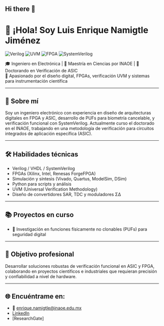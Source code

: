 ## Hi there 👋

<!--
**Nami-L/Nami-L** is a ✨ _special_ ✨ repository because its `README.md` (this file) appears on your GitHub profile.

Here are some ideas to get you started:

- 🔭 I’m currently working on ...
- 🌱 I’m currently learning ...
- 👯 I’m looking to collaborate on ...
- 🤔 I’m looking for help with ...
- 💬 Ask me about ...
- 📫 How to reach me: ...
- 😄 Pronouns: ...
- ⚡ Fun fact: ...
-->


# 👋 ¡Hola! Soy Luis Enrique Namigtle Jiménez

![Verilog](https://img.shields.io/badge/HDL-Verilog-blue)
![UVM](https://img.shields.io/badge/Verification-UVM-yellow)
![FPGA](https://img.shields.io/badge/Platform-FPGA-green)
![SystemVerilog](https://img.shields.io/badge/Language-SystemVerilog-red)

🎓 Ingeniero en Electrónica | 🧠 Maestría en Ciencias por INAOE | 📍 Doctorando en Verificación de ASIC  
🔬 Apasionado por el diseño digital, FPGAs, verificación UVM y sistemas para instrumentación científica  

---

## 🚀 Sobre mí

Soy un ingeniero electrónico con experiencia en diseño de arquitecturas digitales en FPGA y ASIC, desarrollo de PUFs para biometría cancelable, y verificación funcional con SystemVerilog. Actualmente curso el doctorado en el INAOE, trabajando en una metodología de verificación para circuitos integrados de aplicación específica (ASIC).

---

## 🛠️ Habilidades técnicas

- Verilog / VHDL / SystemVerilog
- FPGAs (Xilinx, Intel, Renesas ForgeFPGA)
- Simulación y síntesis (Vivado, Quartus, ModelSim, DSim)
- Python para scripts y análisis
- UVM (Universal Verification Methodology)
- Diseño de convertidores SAR, TDC y moduladores ΣΔ

---

## 📚 Proyectos en curso

- 🔐 Investigación en funciones físicamente no clonables (PUFs) para seguridad digital

---

## 🎯 Objetivo profesional

Desarrollar soluciones robustas de verificación funcional en ASIC y FPGA, colaborando en proyectos científicos e industriales que requieran precisión y confiabilidad a nivel de hardware.

---

## 🌐 Encuéntrame en:

- 📧 enrique.namigtle@inaoe.edu.mx
- [LinkedIn](https://www.linkedin.com/in/luis-enrique-namigtle-jiménez/)  
- [ResearchGate]
